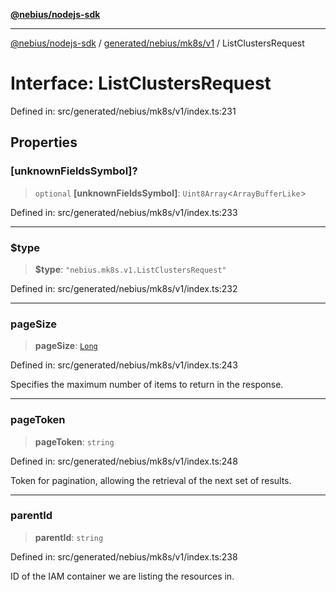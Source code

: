 [**@nebius/nodejs-sdk**](../../../../../README.md)

---

[@nebius/nodejs-sdk](../../../../../README.md) / [generated/nebius/mk8s/v1](../README.md) / ListClustersRequest

# Interface: ListClustersRequest

Defined in: src/generated/nebius/mk8s/v1/index.ts:231

## Properties

### \[unknownFieldsSymbol\]?

> `optional` **\[unknownFieldsSymbol\]**: `Uint8Array`\<`ArrayBufferLike`\>

Defined in: src/generated/nebius/mk8s/v1/index.ts:233

---

### $type

> **$type**: `"nebius.mk8s.v1.ListClustersRequest"`

Defined in: src/generated/nebius/mk8s/v1/index.ts:232

---

### pageSize

> **pageSize**: [`Long`](../../../../../runtime/protos/core/classes/Long.md)

Defined in: src/generated/nebius/mk8s/v1/index.ts:243

Specifies the maximum number of items to return in the response.

---

### pageToken

> **pageToken**: `string`

Defined in: src/generated/nebius/mk8s/v1/index.ts:248

Token for pagination, allowing the retrieval of the next set of results.

---

### parentId

> **parentId**: `string`

Defined in: src/generated/nebius/mk8s/v1/index.ts:238

ID of the IAM container we are listing the resources in.
